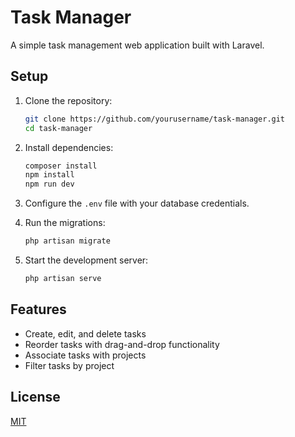 # Task Manager

A simple task management web application built with Laravel.

## Setup

1. Clone the repository:
    ```bash
    git clone https://github.com/yourusername/task-manager.git
    cd task-manager
    ```

2. Install dependencies:
    ```bash
    composer install
    npm install
    npm run dev
    ```

3. Configure the `.env` file with your database credentials.

4. Run the migrations:
    ```bash
    php artisan migrate
    ```

5. Start the development server:
    ```bash
    php artisan serve
    ```

## Features

- Create, edit, and delete tasks
- Reorder tasks with drag-and-drop functionality
- Associate tasks with projects
- Filter tasks by project

## License

[MIT](LICENSE)
